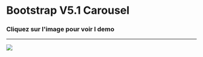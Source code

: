 <h1>Bootstrap V5.1 Carousel</h1>

<h3>Cliquez sur l'image pour voir l demo</h3>

<hr />

<a href="https://bruxx-6243.github.io/Bootstrap.V5.1-Carousel/">
  <img src="https://user-images.githubusercontent.com/81830567/157081985-61606f49-7c15-427c-ae7e-8a5c8bcb94e2.png">
</a>
